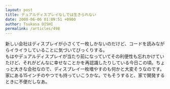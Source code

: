 ```yaml
---
layout: post
title: デュアルディスプレイなしでは生きられない
date: 2008-06-06 01:09:51 +0900
author: Tsukasa OISHI
permalink: /articles/498
---
```



新しい会社はディスプレイが小さくて一枚しかないのだけど、コードを読みながらイライラしていることに気づいてびっくりする。  
もはやデュアルディスプレイが当たり前になっていてその利便性も忘れかけていたけど、それがどんなに幸せなことかを再認識したりしている今日この頃。ちょっと大きな会社なので、ディスプレイ一枚増やすのも何かと大変そうなのです。  
家にある15インチのやつでも持っていこうかな。でもそうすると、家で開発するときに不便だしなあ。  

